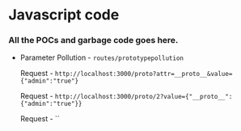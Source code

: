 # Javascript code

### All the POCs and garbage code goes here.

* Parameter Pollution - `routes/prototypepollution`

    Request - `http://localhost:3000/proto?attr=__proto__&value={"admin":"true"}`

    Request - `http://localhost:3000/proto/2?value={"__proto__":{"admin":"true"}}`

    Request - ``